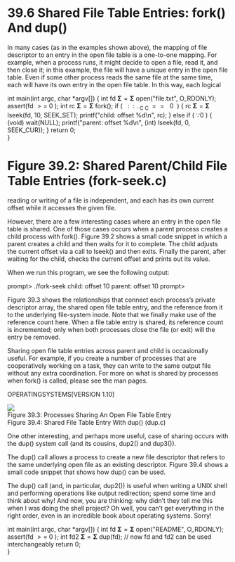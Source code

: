 # 39.6 Shared File Table Entries: fork() And dup()  

In many cases (as in the examples shown above), the mapping of file descriptor to an entry in the open file table is a one-to-one mapping. For example, when a process runs, it might decide to open a file, read it, and then close it; in this example, the file will have a unique entry in the open file table. Even if some other process reads the same file at the same time, each will have its own entry in the open file table. In this way, each logical  

int main(int argc, char \*argv[]) { int fd $\mathbf { \Sigma } = \mathbf { \Sigma }$ open("file.txt", O_RDONLY); assert(fd $> = ~ 0$ ); int rc $\mathbf { \Sigma } = \mathbf { \Sigma }$ fork(); if ( $\mathrm { ~ \ : ~ \ : ~ } . _ { \mathrm { ~ C ~ C ~ } } = = \mathrm { ~ ~ 0 ~ }$ ) { rc $\mathbf { \Sigma } = \mathbf { \Sigma }$ lseek(fd, 10, SEEK_SET); printf("child: offset %d\n", rc); } else if ( $\because 0$ ) { (void) wait(NULL); printf("parent: offset %d\n", (int) lseek(fd, 0, SEEK_CUR)); } return 0;   
}  

# Figure 39.2: Shared Parent/Child File Table Entries (fork-seek.c)  

reading or writing of a file is independent, and each has its own current offset while it accesses the given file.  

However, there are a few interesting cases where an entry in the open file table is shared. One of those cases occurs when a parent process creates a child process with fork(). Figure 39.2 shows a small code snippet in which a parent creates a child and then waits for it to complete. The child adjusts the current offset via a call to lseek() and then exits. Finally the parent, after waiting for the child, checks the current offset and prints out its value.  

When we run this program, we see the following output:  

prompt> ./fork-seek child: offset 10 parent: offset 10 prompt>  

Figure 39.3 shows the relationships that connect each process’s private descriptor array, the shared open file table entry, and the reference from it to the underlying file-system inode. Note that we finally make use of the reference count here. When a file table entry is shared, its reference count is incremented; only when both processes close the file (or exit) will the entry be removed.  

Sharing open file table entries across parent and child is occasionally useful. For example, if you create a number of processes that are cooperatively working on a task, they can write to the same output file without any extra coordination. For more on what is shared by processes when fork() is called, please see the man pages.  

OPERATINGSYSTEMS[VERSION 1.10]  

![](images/7bf9c3b536e92c15fb9b3cbbc4674e635197be259aff9fd44dca03a45b051cfa.jpg)  
Figure 39.3: Processes Sharing An Open File Table Entry   
Figure 39.4: Shared File Table Entry With dup() (dup.c)  

One other interesting, and perhaps more useful, case of sharing occurs with the dup() system call (and its cousins, dup2() and dup3()).  

The dup() call allows a process to create a new file descriptor that refers to the same underlying open file as an existing descriptor. Figure 39.4 shows a small code snippet that shows how dup() can be used.  

The dup() call (and, in particular, dup2()) is useful when writing a UNIX shell and performing operations like output redirection; spend some time and think about why! And now, you are thinking: why didn’t they tell me this when I was doing the shell project? Oh well, you can’t get everything in the right order, even in an incredible book about operating systems. Sorry!  

int main(int argc, char \*argv[]) { int fd $\mathbf { \Sigma } = \mathbf { \Sigma }$ open("README", O_RDONLY); assert(fd $> = ~ 0$ ); int fd2 $\mathbf { \Sigma } = \mathbf { \Sigma }$ dup(fd); // now fd and fd2 can be used interchangeably return 0;   
}  

